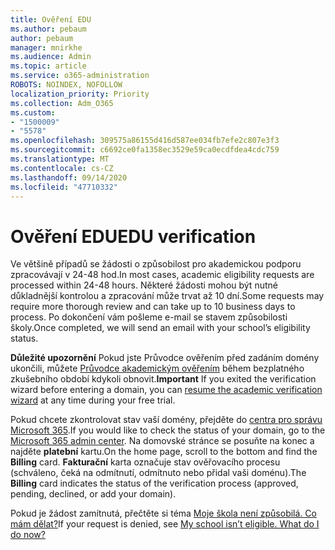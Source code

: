 ```yaml
---
title: Ověření EDU
ms.author: pebaum
author: pebaum
manager: mnirkhe
ms.audience: Admin
ms.topic: article
ms.service: o365-administration
ROBOTS: NOINDEX, NOFOLLOW
localization_priority: Priority
ms.collection: Adm_O365
ms.custom:
- "1500009"
- "5578"
ms.openlocfilehash: 309575a86155d416d587ee034fb7efe2c807e3f3
ms.sourcegitcommit: c6692ce0fa1358ec3529e59ca0ecdfdea4cdc759
ms.translationtype: MT
ms.contentlocale: cs-CZ
ms.lasthandoff: 09/14/2020
ms.locfileid: "47710332"
---
```

# <a name="edu-verification"></a><span data-ttu-id="d05db-102">Ověření EDU</span><span class="sxs-lookup"><span data-stu-id="d05db-102">EDU verification</span></span>

<span data-ttu-id="d05db-103">Ve většině případů se žádosti o způsobilost pro akademickou podporu zpracovávají v 24-48 hod.</span><span class="sxs-lookup"><span data-stu-id="d05db-103">In most cases, academic eligibility requests are processed within 24-48 hours.</span></span> <span data-ttu-id="d05db-104">Některé žádosti mohou být nutné důkladnější kontrolou a zpracování může trvat až 10 dní.</span><span class="sxs-lookup"><span data-stu-id="d05db-104">Some requests may require more thorough review and can take up to 10 business days to process.</span></span> <span data-ttu-id="d05db-105">Po dokončení vám pošleme e-mail se stavem způsobilosti školy.</span><span class="sxs-lookup"><span data-stu-id="d05db-105">Once completed, we will send an email with your school’s eligibility status.</span></span>

<span data-ttu-id="d05db-106">**Důležité upozornění** Pokud jste Průvodce ověřením před zadáním domény ukončili, můžete [Průvodce akademickým ověřením](https://go.microsoft.com/fwlink/p/?linkid=2135255) během bezplatného zkušebního období kdykoli obnovit.</span><span class="sxs-lookup"><span data-stu-id="d05db-106">**Important** If you exited the verification wizard before entering a domain, you can [resume the academic verification wizard](https://go.microsoft.com/fwlink/p/?linkid=2135255) at any time during your free trial.</span></span>

<span data-ttu-id="d05db-107">Pokud chcete zkontrolovat stav vaší domény, přejděte do [centra pro správu Microsoft 365](https://go.microsoft.com/fwlink/p/?linkid=2024339).</span><span class="sxs-lookup"><span data-stu-id="d05db-107">If you would like to check the status of your domain, go to the [Microsoft 365 admin center](https://go.microsoft.com/fwlink/p/?linkid=2024339).</span></span> <span data-ttu-id="d05db-108">Na domovské stránce se posuňte na konec a najděte **platební** kartu.</span><span class="sxs-lookup"><span data-stu-id="d05db-108">On the home page, scroll to the bottom and find the **Billing** card.</span></span> <span data-ttu-id="d05db-109">**Fakturační** karta označuje stav ověřovacího procesu (schváleno, čeká na odmítnutí, odmítnuto nebo přidal vaši doménu).</span><span class="sxs-lookup"><span data-stu-id="d05db-109">The **Billing** card indicates the status of the verification process (approved, pending, declined, or add your domain).</span></span>

<span data-ttu-id="d05db-110">Pokud je žádost zamítnutá, přečtěte si téma [Moje škola není způsobilá. Co mám dělat?](https://docs.microsoft.com/microsoft-365/commerce/subscriptions/verify-academic-eligibility#my-school-isnt-eligible-what-do-i-do-now)</span><span class="sxs-lookup"><span data-stu-id="d05db-110">If your request is denied, see [My school isn’t eligible. What do I do now?](https://docs.microsoft.com/microsoft-365/commerce/subscriptions/verify-academic-eligibility#my-school-isnt-eligible-what-do-i-do-now)</span></span>